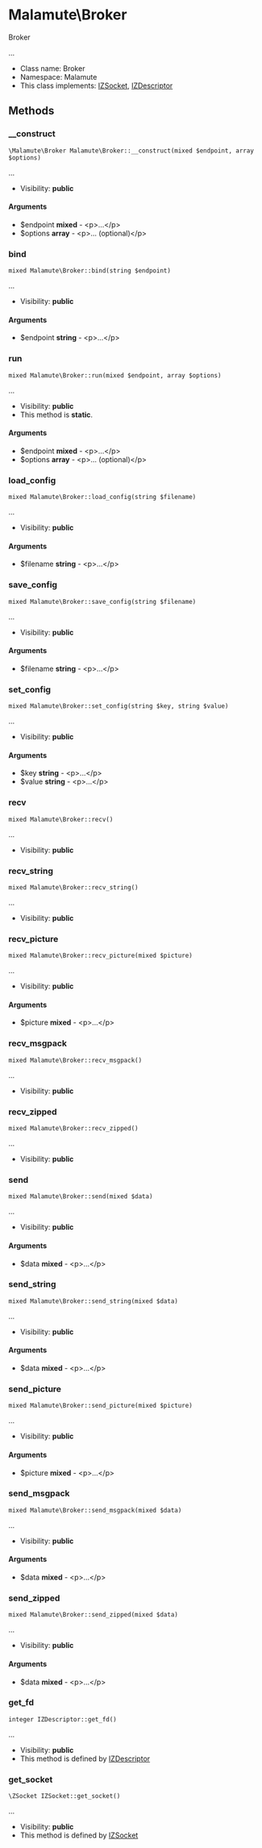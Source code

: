 Malamute\Broker
===============

Broker

...


* Class name: Broker
* Namespace: Malamute
* This class implements: [IZSocket](IZSocket.md), [IZDescriptor](IZDescriptor.md)






Methods
-------


### __construct

    \Malamute\Broker Malamute\Broker::__construct(mixed $endpoint, array $options)



...

* Visibility: **public**


#### Arguments
* $endpoint **mixed** - &lt;p&gt;...&lt;/p&gt;
* $options **array** - &lt;p&gt;... (optional)&lt;/p&gt;



### bind

    mixed Malamute\Broker::bind(string $endpoint)



...

* Visibility: **public**


#### Arguments
* $endpoint **string** - &lt;p&gt;...&lt;/p&gt;



### run

    mixed Malamute\Broker::run(mixed $endpoint, array $options)



...

* Visibility: **public**
* This method is **static**.


#### Arguments
* $endpoint **mixed** - &lt;p&gt;...&lt;/p&gt;
* $options **array** - &lt;p&gt;... (optional)&lt;/p&gt;



### load_config

    mixed Malamute\Broker::load_config(string $filename)



...

* Visibility: **public**


#### Arguments
* $filename **string** - &lt;p&gt;...&lt;/p&gt;



### save_config

    mixed Malamute\Broker::save_config(string $filename)



...

* Visibility: **public**


#### Arguments
* $filename **string** - &lt;p&gt;...&lt;/p&gt;



### set_config

    mixed Malamute\Broker::set_config(string $key, string $value)



...

* Visibility: **public**


#### Arguments
* $key **string** - &lt;p&gt;...&lt;/p&gt;
* $value **string** - &lt;p&gt;...&lt;/p&gt;



### recv

    mixed Malamute\Broker::recv()



...

* Visibility: **public**




### recv_string

    mixed Malamute\Broker::recv_string()



...

* Visibility: **public**




### recv_picture

    mixed Malamute\Broker::recv_picture(mixed $picture)



...

* Visibility: **public**


#### Arguments
* $picture **mixed** - &lt;p&gt;...&lt;/p&gt;



### recv_msgpack

    mixed Malamute\Broker::recv_msgpack()



...

* Visibility: **public**




### recv_zipped

    mixed Malamute\Broker::recv_zipped()



...

* Visibility: **public**




### send

    mixed Malamute\Broker::send(mixed $data)



...

* Visibility: **public**


#### Arguments
* $data **mixed** - &lt;p&gt;...&lt;/p&gt;



### send_string

    mixed Malamute\Broker::send_string(mixed $data)



...

* Visibility: **public**


#### Arguments
* $data **mixed** - &lt;p&gt;...&lt;/p&gt;



### send_picture

    mixed Malamute\Broker::send_picture(mixed $picture)



...

* Visibility: **public**


#### Arguments
* $picture **mixed** - &lt;p&gt;...&lt;/p&gt;



### send_msgpack

    mixed Malamute\Broker::send_msgpack(mixed $data)



...

* Visibility: **public**


#### Arguments
* $data **mixed** - &lt;p&gt;...&lt;/p&gt;



### send_zipped

    mixed Malamute\Broker::send_zipped(mixed $data)



...

* Visibility: **public**


#### Arguments
* $data **mixed** - &lt;p&gt;...&lt;/p&gt;



### get_fd

    integer IZDescriptor::get_fd()



...

* Visibility: **public**
* This method is defined by [IZDescriptor](IZDescriptor.md)




### get_socket

    \ZSocket IZSocket::get_socket()



...

* Visibility: **public**
* This method is defined by [IZSocket](IZSocket.md)



